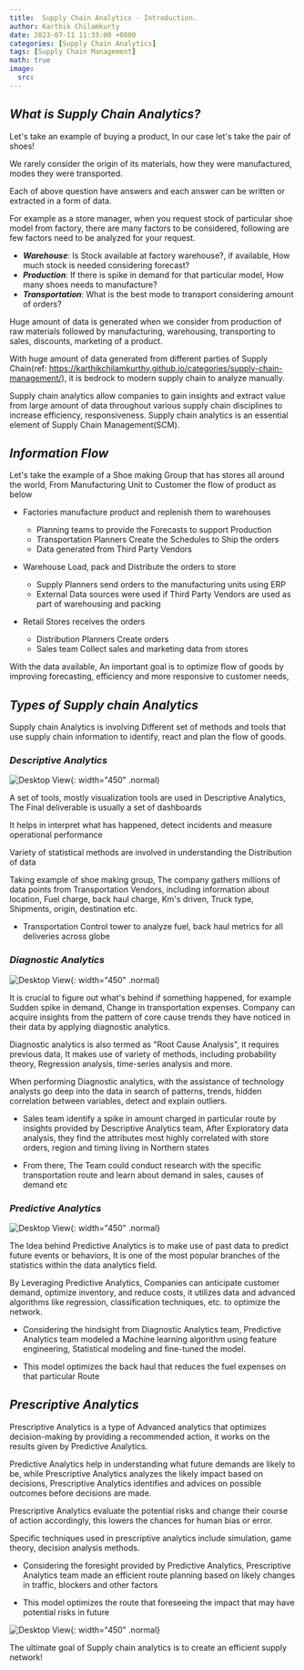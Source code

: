 ```yaml
---
title:  Supply Chain Analytics - Introduction.
author: Karthik Chilamkurty
date: 2023-07-11 11:33:00 +0800
categories: [Supply Chain Analytics]
tags: [Supply Chain Management]
math: true
image:
  src: 
---
```


## **_What is Supply Chain Analytics?_**

Let's take an example of buying a product, In our case let's take the pair of shoes!

We rarely consider the origin of its materials, how they were manufactured, modes they were transported.

Each of above question have answers and each answer can be written or extracted in a form of data.

For example as a store manager, when you request stock of particular shoe model from factory, there are many factors to be considered, following are few factors need to be analyzed for your request.

- **_Warehouse_**: Is Stock available at factory warehouse?, if available, How much stock is needed considering forecast?
- **_Production_**: If there is spike in demand for that particular model, How many shoes needs to manufacture?
- **_Transportation_**: What is the best mode to transport considering amount of orders?

Huge amount of data is generated when we consider from production of raw materials followed by manufacturing, warehousing, transporting to sales, discounts, marketing of a product.

With huge amount of data generated from different parties of Supply Chain(ref: <https://karthikchilamkurthy.github.io/categories/supply-chain-management/>), it is bedrock to modern supply chain to analyze manually.

Supply chain analytics allow companies to gain insights and extract value from large amount of data throughout various supply chain disciplines to increase efficiency, responsiveness. Supply chain analytics is an essential element of Supply Chain Management(SCM).

## **_Information Flow_**

Let's take the example of a Shoe making Group that has stores all around the world, From Manufacturing Unit to Customer the flow of product as below

- Factories manufacture product and replenish them to warehouses
  + Planning teams to provide the Forecasts to support Production
  + Transportation Planners Create the Schedules to Ship the orders
  + Data generated from Third Party Vendors

- Warehouse Load, pack and Distribute the orders to store
  + Supply Planners send orders to the manufacturing units using ERP 
  + External Data sources were used if Third Party Vendors are used as part of warehousing and packing

- Retail Stores receives the orders
  + Distribution Planners Create orders
  + Sales team Collect sales and marketing data from stores

With the data available, An important goal is to optimize flow of goods by improving forecasting, efficiency and more responsive to customer needs, 

## **_Types of Supply chain Analytics_**

Supply chain Analytics is involving Different set of methods and tools that use supply chain information to identify, react and plan the flow of goods.

### _Descriptive Analytics_

![Desktop View](https://cdn.jsdelivr.net/gh/karthikchilamkurthy/Machine_learning@main/Data%20Sources/images/descriptvie.png
){: width="450" .normal)

A set of tools, mostly visualization tools are used in Descriptive Analytics, The Final deliverable is usually a set of dashboards

It helps in interpret what has happened, detect incidents and measure operational performance

Variety of statistical methods are involved in understanding the Distribution of data

Taking example of shoe making group, The company gathers millions of data points from Transportation Vendors, including information about location, Fuel charge, back haul charge, Km's driven, Truck type, Shipments, origin, destination etc.

- Transportation Control tower to analyze fuel, back haul metrics for all deliveries across globe

### _Diagnostic Analytics_

![Desktop View](https://cdn.jsdelivr.net/gh/karthikchilamkurthy/Machine_learning@main/Data%20Sources/images/diagnostoc.png){: width="450" .normal)

It is crucial to figure out what's behind if something happened, for example Sudden spike in demand, Change in transportation expenses. Company can acquire insights from the pattern of core cause trends they have noticed in their data by applying diagnostic analytics.

Diagnostic analytics is also termed as "Root Cause Analysis", it requires previous data, It makes use of variety of methods, including probability theory, Regression analysis, time-series analysis and more.

When performing Diagnostic analytics, with the assistance of technology analysts go deep into the data in search of patterns, trends, hidden correlation between variables, detect and explain outliers.

- Sales team identify a spike in amount charged in particular route by insights provided by Descriptive Analytics team, After Exploratory data analysis, they find the attributes most highly correlated with store orders, region and timing living in Northern states

- From there, The Team could conduct research with the specific transportation route and learn about demand in sales, causes of demand etc

### _Predictive Analytics_

![Desktop View](https://cdn.jsdelivr.net/gh/karthikchilamkurthy/Machine_learning@main/Data%20Sources/images/predective.png){: width="450" .normal}

The Idea behind Predictive Analytics is to make use of past data to predict future events or behaviors, It is one of the most popular branches of the statistics within the data analytics field.

By Leveraging Predictive Analytics, Companies can anticipate customer demand, optimize inventory, and reduce costs, it utilizes data and advanced algorithms like regression, classification techniques, etc. to optimize the network.

- Considering the hindsight from Diagnostic Analytics team, Predictive Analytics team modeled a Machine learning algorithm using feature engineering, Statistical modeling and fine-tuned the model.

- This model optimizes the back haul that reduces the fuel expenses on that particular Route

## _Prescriptive Analytics_

Prescriptive Analytics is a type of Advanced analytics that optimizes decision-making by providing a recommended action, it works on the results given by Predictive Analytics.

Predictive Analytics help in understanding what future demands are likely to be, while Prescriptive Analytics analyzes the likely impact based on decisions, Prescriptive Analytics identifies and advices on possible outcomes before decisions are made.

Prescriptive Analytics evaluate the potential risks and change their course of action accordingly, this lowers the chances for human bias or error.

Specific techniques used in prescriptive analytics include simulation, game theory, decision analysis methods.

- Considering the foresight provided by Predictive Analytics, Prescriptive Analytics team made an efficient route planning based on likely changes in traffic, blockers and other factors

- This model optimizes the route that foreseeing the impact that may have potential risks in future

![Desktop View](https://cdn.jsdelivr.net/gh/karthikchilamkurthy/Machine_learning@main/Data%20Sources/images/types.png){: width="450" .normal}


The ultimate goal of Supply chain analytics is to create an efficient supply network!